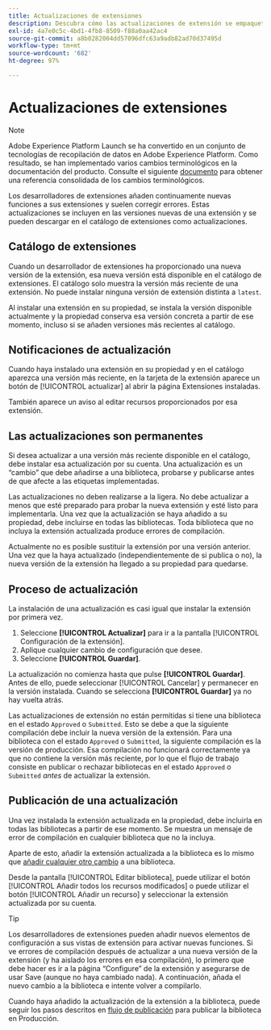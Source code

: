 ```yaml
---
title: Actualizaciones de extensiones
description: Descubra cómo las actualizaciones de extensión se empaquetan y representan en el catálogo de extensiones.
exl-id: 4a7e0c5c-4bd1-4fb8-8509-f88a0aa42ac4
source-git-commit: a8b0282004dd57096dfc63a9adb82ad70d37495d
workflow-type: tm+mt
source-wordcount: '682'
ht-degree: 97%

---
```


# Actualizaciones de extensiones

>[!NOTE]
>
>Adobe Experience Platform Launch se ha convertido en un conjunto de tecnologías de recopilación de datos en Adobe Experience Platform. Como resultado, se han implementado varios cambios terminológicos en la documentación del producto. Consulte el siguiente [documento](../../../term-updates.md) para obtener una referencia consolidada de los cambios terminológicos.

Los desarrolladores de extensiones añaden continuamente nuevas funciones a sus extensiones y suelen corregir errores. Estas actualizaciones se incluyen en las versiones nuevas de una extensión y se pueden descargar en el catálogo de extensiones como actualizaciones.

## Catálogo de extensiones

Cuando un desarrollador de extensiones ha proporcionado una nueva versión de la extensión, esa nueva versión está disponible en el catálogo de extensiones. El catálogo solo muestra la versión más reciente de una extensión. No puede instalar ninguna versión de extensión distinta a `latest`.

Al instalar una extensión en su propiedad, se instala la versión disponible actualmente y la propiedad conserva esa versión concreta a partir de ese momento, incluso si se añaden versiones más recientes al catálogo.

## Notificaciones de actualización

Cuando haya instalado una extensión en su propiedad y en el catálogo aparezca una versión más reciente, en la tarjeta de la extensión aparece un botón de [!UICONTROL actualizar] al abrir la página Extensiones instaladas.

También aparece un aviso al editar recursos proporcionados por esa extensión.

## Las actualizaciones son permanentes

Si desea actualizar a una versión más reciente disponible en el catálogo, debe instalar esa actualización por su cuenta. Una actualización es un “cambio” que debe añadirse a una biblioteca, probarse y publicarse antes de que afecte a las etiquetas implementadas.

Las actualizaciones no deben realizarse a la ligera. No debe actualizar a menos que esté preparado para probar la nueva extensión y esté listo para implementarla. Una vez que la actualización se haya añadido a su propiedad, debe incluirse en todas las bibliotecas. Toda biblioteca que no incluya la extensión actualizada produce errores de compilación.

Actualmente no es posible sustituir la extensión por una versión anterior. Una vez que la haya actualizado (independientemente de si publica o no), la nueva versión de la extensión ha llegado a su propiedad para quedarse.

## Proceso de actualización

La instalación de una actualización es casi igual que instalar la extensión por primera vez.

1. Seleccione **[!UICONTROL Actualizar]** para ir a la pantalla [!UICONTROL Configuración de la extensión].
1. Aplique cualquier cambio de configuración que desee.
1. Seleccione **[!UICONTROL Guardar]**.

La actualización no comienza hasta que pulse **[!UICONTROL Guardar]**. Antes de ello, puede seleccionar [!UICONTROL Cancelar] y permanecer en la versión instalada. Cuando se selecciona **[!UICONTROL Guardar]** ya no hay vuelta atrás.

Las actualizaciones de extensión no están permitidas si tiene una biblioteca en el estado `Approved` o `Submitted`. Esto se debe a que la siguiente compilación debe incluir la nueva versión de la extensión. Para una biblioteca con el estado `Approved` o `Submitted`, la siguiente compilación es la versión de producción. Esa compilación no funcionará correctamente ya que no contiene la versión más reciente, por lo que el flujo de trabajo consiste en publicar o rechazar bibliotecas en el estado `Approved` o `Submitted` _antes_ de actualizar la extensión.

## Publicación de una actualización

Una vez instalada la extensión actualizada en la propiedad, debe incluirla en todas las bibliotecas a partir de ese momento. Se muestra un mensaje de error de compilación en cualquier biblioteca que no la incluya.

Aparte de esto, añadir la extensión actualizada a la biblioteca es lo mismo que [añadir cualquier otro cambio](../../publishing/libraries.md) a una biblioteca.

Desde la pantalla [!UICONTROL Editar biblioteca], puede utilizar el botón [!UICONTROL Añadir todos los recursos modificados] o puede utilizar el botón [!UICONTROL Añadir un recurso] y seleccionar la extensión actualizada por su cuenta.

>[!TIP]
>
>Los desarrolladores de extensiones pueden añadir nuevos elementos de configuración a sus vistas de extensión para activar nuevas funciones. Si ve errores de compilación después de actualizar a una nueva versión de la extensión (y ha aislado los errores en esa compilación), lo primero que debe hacer es ir a la página “Configure” de la extensión y asegurarse de usar Save (aunque no haya cambiado nada). A continuación, añada el nuevo cambio a la biblioteca e intente volver a compilarlo.

Cuando haya añadido la actualización de la extensión a la biblioteca, puede seguir los pasos descritos en [flujo de publicación](../../publishing/publishing-flow.md) para publicar la biblioteca en Producción.
